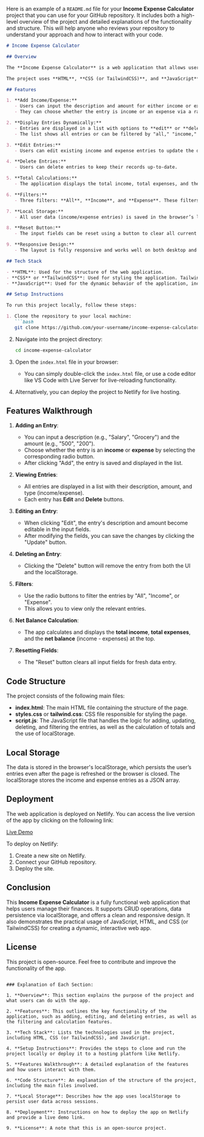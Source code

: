 Here is an example of a `README.md` file for your **Income Expense Calculator** project that you can use for your GitHub repository. It includes both a high-level overview of the project and detailed explanations of the functionality and structure. This will help anyone who reviews your repository to understand your approach and how to interact with your code.

```markdown
# Income Expense Calculator

## Overview

The **Income Expense Calculator** is a web application that allows users to manage their income and expenses efficiently. This application provides users with the ability to add, edit, delete, and filter their income and expense entries. Additionally, it offers a real-time overview of their financial status, including the total income, total expenses, and net balance. 

The project uses **HTML**, **CSS (or TailwindCSS)**, and **JavaScript** for both the front-end and dynamic functionality. It includes CRUD (Create, Read, Update, Delete) operations for managing financial data and utilizes **localStorage** to persist data across browser sessions.

## Features

1. **Add Income/Expense:**
   - Users can input the description and amount for either income or expense.
   - They can choose whether the entry is income or an expense via a radio button.

2. **Display Entries Dynamically:**
   - Entries are displayed in a list with options to **edit** or **delete** each one.
   - The list shows all entries or can be filtered by "all," "income," or "expense" using radio buttons.

3. **Edit Entries:**
   - Users can edit existing income and expense entries to update the description or amount.

4. **Delete Entries:**
   - Users can delete entries to keep their records up-to-date.

5. **Total Calculations:**
   - The application displays the total income, total expenses, and the **net balance** at the top of the page.

6. **Filters:**
   - Three filters: **All**, **Income**, and **Expense**. These filters allow users to view the list of entries based on their selection.

7. **Local Storage:**
   - All user data (income/expense entries) is saved in the browser’s localStorage, ensuring data persistence across sessions.

8. **Reset Button:**
   - The input fields can be reset using a button to clear all current values.

9. **Responsive Design:**
   - The layout is fully responsive and works well on both desktop and mobile devices.

## Tech Stack

- **HTML**: Used for the structure of the web application.
- **CSS** or **TailwindCSS**: Used for styling the application. TailwindCSS is used for a more efficient, utility-first approach to design.
- **JavaScript**: Used for the dynamic behavior of the application, including adding, editing, deleting, and filtering the entries.

## Setup Instructions

To run this project locally, follow these steps:

1. Clone the repository to your local machine:
   ```bash
   git clone https://github.com/your-username/income-expense-calculator.git
   ```

2. Navigate into the project directory:
   ```bash
   cd income-expense-calculator
   ```

3. Open the `index.html` file in your browser:
   - You can simply double-click the `index.html` file, or use a code editor like VS Code with Live Server for live-reloading functionality.

4. Alternatively, you can deploy the project to Netlify for live hosting.

## Features Walkthrough

1. **Adding an Entry**:
   - You can input a description (e.g., "Salary", "Grocery") and the amount (e.g., "500", "200").
   - Choose whether the entry is an **income** or **expense** by selecting the corresponding radio button.
   - After clicking "Add", the entry is saved and displayed in the list.

2. **Viewing Entries**:
   - All entries are displayed in a list with their description, amount, and type (income/expense).
   - Each entry has **Edit** and **Delete** buttons.

3. **Editing an Entry**:
   - When clicking "Edit", the entry's description and amount become editable in the input fields.
   - After modifying the fields, you can save the changes by clicking the "Update" button.

4. **Deleting an Entry**:
   - Clicking the "Delete" button will remove the entry from both the UI and the localStorage.

5. **Filters**:
   - Use the radio buttons to filter the entries by "All", "Income", or "Expense".
   - This allows you to view only the relevant entries.

6. **Net Balance Calculation**:
   - The app calculates and displays the **total income**, **total expenses**, and the **net balance** (income - expenses) at the top.

7. **Resetting Fields**:
   - The "Reset" button clears all input fields for fresh data entry.

## Code Structure

The project consists of the following main files:

- **index.html**: The main HTML file containing the structure of the page.
- **styles.css** or **tailwind.css**: CSS file responsible for styling the page.
- **script.js**: The JavaScript file that handles the logic for adding, updating, deleting, and filtering the entries, as well as the calculation of totals and the use of localStorage.

## Local Storage

The data is stored in the browser's localStorage, which persists the user’s entries even after the page is refreshed or the browser is closed. The localStorage stores the income and expense entries as a JSON array.

## Deployment

The web application is deployed on Netlify. You can access the live version of the app by clicking on the following link:

[Live Demo](https://your-app-name.netlify.app)

To deploy on Netlify:

1. Create a new site on Netlify.
2. Connect your GitHub repository.
3. Deploy the site.

## Conclusion

This **Income Expense Calculator** is a fully functional web application that helps users manage their finances. It supports CRUD operations, data persistence via localStorage, and offers a clean and responsive design. It also demonstrates the practical usage of JavaScript, HTML, and CSS (or TailwindCSS) for creating a dynamic, interactive web app.

## License

This project is open-source. Feel free to contribute and improve the functionality of the app.

```

### Explanation of Each Section:

1. **Overview**: This section explains the purpose of the project and what users can do with the app.
   
2. **Features**: This outlines the key functionality of the application, such as adding, editing, and deleting entries, as well as the filtering and calculation features.

3. **Tech Stack**: Lists the technologies used in the project, including HTML, CSS (or TailwindCSS), and JavaScript.

4. **Setup Instructions**: Provides the steps to clone and run the project locally or deploy it to a hosting platform like Netlify.

5. **Features Walkthrough**: A detailed explanation of the features and how users interact with them.

6. **Code Structure**: An explanation of the structure of the project, including the main files involved.

7. **Local Storage**: Describes how the app uses localStorage to persist user data across sessions.

8. **Deployment**: Instructions on how to deploy the app on Netlify and provide a live demo link.

9. **License**: A note that this is an open-source project.